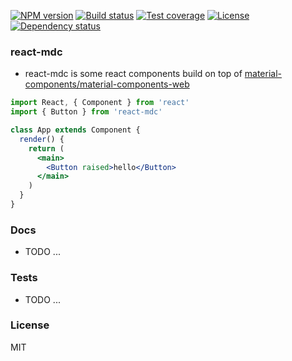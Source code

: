 
[![NPM version][npm-img]][npm-url]
[![Build status][travis-img]][travis-url]
[![Test coverage][coveralls-img]][coveralls-url]
[![License][license-img]][license-url]
[![Dependency status][david-img]][david-url]

### react-mdc

* react-mdc is some react components build on top of [material-components/material-components-web](https://github.com/material-components/material-components-web)

```jsx
import React, { Component } from 'react'
import { Button } from 'react-mdc'

class App extends Component {
  render() {
    return (
      <main>
        <Button raised>hello</Button>
      </main>
    )
  }
}
```

### Docs

* TODO ...

### Tests

* TODO ...

### License
MIT

[npm-img]: https://img.shields.io/npm/v/react-mdc.svg?style=flat-square
[npm-url]: https://npmjs.org/package/react-mdc
[travis-img]: https://img.shields.io/travis/haoxins/react-mdc.svg?style=flat-square
[travis-url]: https://travis-ci.org/haoxins/react-mdc
[coveralls-img]: https://img.shields.io/coveralls/haoxins/react-mdc.svg?style=flat-square
[coveralls-url]: https://coveralls.io/r/haoxins/react-mdc?branch=master
[license-img]: http://img.shields.io/badge/license-MIT-green.svg?style=flat-square
[license-url]: http://opensource.org/licenses/MIT
[david-img]: https://img.shields.io/david/haoxins/react-mdc.svg?style=flat-square
[david-url]: https://david-dm.org/haoxins/react-mdc
